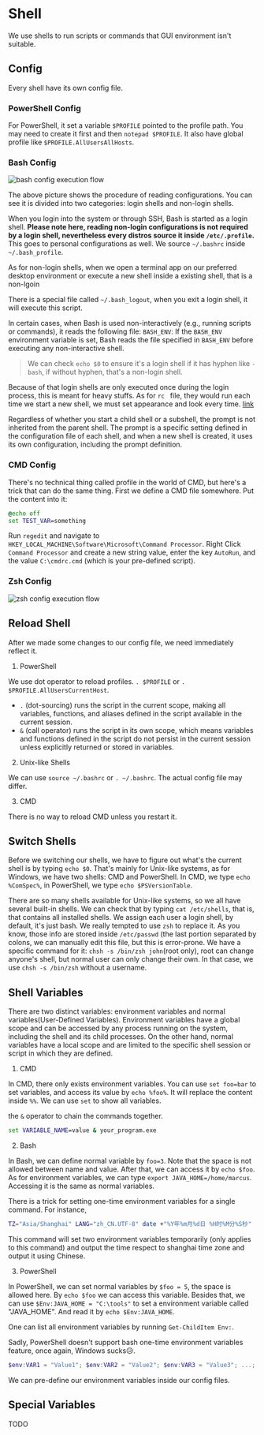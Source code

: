 # Shell
We use shells to run scripts or commands that GUI environment isn't suitable. 

## Config

Every shell have its own config file. 

### PowerShell Config

For PowerShell, it set a variable `$PROFILE` pointed to the profile path. You may need to create it first and then `notepad $PROFILE`. It also have global profile like `$PROFILE.AllUsersAllHosts`.

### Bash Config
![bash config execution flow](https://oss.xuchaoyin.com/docs/202311272258513.svg)

The above picture shows the procedure of reading configurations. You can see it is divided into two categories: login shells and non-login shells.

When you login into the system or through SSH, Bash is started as a login shell. **Please note here, reading non-login configurations is not required by a login shell, nevertheless every distros source it inside `/etc/.profile`.** This goes to personal configurations as well. We source `~/.bashrc` inside `~/.bash_profile`. 

As for non-login shells, when we open a terminal app on our preferred desktop environment or execute a new shell inside a existing shell, that is a non-lgoin 

There is a special file called `~/.bash_logout`, when you exit a login shell, it will execute this script.

In certain cases, when Bash is used non-interactively (e.g., running scripts or commands), it reads the following file: `BASH_ENV`: If the `BASH_ENV` environment variable is set, Bash reads the file specified in `BASH_ENV` before executing any non-interactive shell.

> We can check `echo $0` to ensure it's a login shell if it has hyphen like `-bash`, if without hyphen, that's a non-login shell.

Because of that login shells are only executed once during the login process, this is meant for heavy stuffs.  As for `rc ` file, they would run each time we start a new shell, we must set appearance and look every time. [link](https://unix.stackexchange.com/questions/324359/why-a-login-shell-over-a-non-login-shell/324391#324391)

Regardless of whether you start a child shell or a subshell, the prompt is not inherited from the parent shell. The prompt is a specific setting defined in the configuration file of each shell, and when a new shell is created, it uses its own configuration, including the prompt definition.



### CMD Config

There's no technical thing called profile in the world of CMD, but here's a trick that can do the same thing. First we define a CMD file somewhere. Put the content into it:

```cmd
@echo off
set TEST_VAR=something
```

Run `regedit` and navigate to `HKEY_LOCAL_MACHINE\Software\Microsoft\Command Processor`. Right Click `Command Processor` and create a new string value, enter the key `AutoRun`, and the value `C:\cmdrc.cmd` (which is your pre-defined script). 



### Zsh Config

![zsh config execution flow](https://oss.xuchaoyin.com/docs/202311272257024.svg)



## Reload Shell

After we made some changes to our config file, we need immediately reflect it. 

1. PowerShell

We use dot operator to reload profiles. `. $PROFILE` or `. $PROFILE.AllUsersCurrentHost`.

- `.` (dot-sourcing) runs the script in the current scope, making all variables, functions, and aliases defined in the script available in the current session.
- `&` (call operator) runs the script in its own scope, which means variables and functions defined in the script do not persist in the current session unless explicitly returned or stored in variables.



2. Unix-like Shells

We can use `source ~/.bashrc` or `. ~/.bashrc`. The actual config file may differ.



3. CMD

There is no way to reload CMD unless you restart it.



## Switch Shells

Before we switching our shells, we have to figure out what's the current shell is by typing `echo $0`. That's mainly for Unix-like systems, as for Windows, we have two shells: CMD and PowerShell. In CMD, we type `echo %ComSpec%`, in PowerShell, we type `echo $PSVersionTable`.

There are so many shells available for Unix-like systems, so we all have several built-in shells. We can check that by typing `cat /etc/shells`, that is, that contains all installed shells. We assign each user a login shell, by default, it's just bash. We really tempted to use `zsh` to replace it. As you know, those info are stored inside `/etc/passwd` (the last portion separated by colons,  we can manually edit this file, but this is error-prone. We have a specific command for it: `chsh -s /bin/zsh john`(root only), root can change anyone's shell, but normal user can only change their own. In that case, we use `chsh -s /bin/zsh` without a username.



## Shell Variables

There are two distinct variables: environment variables and normal variables(User-Defined Variables). Environment variables have a global scope and can be accessed by any process running on the system, including the shell and its child processes. On the other hand, normal variables have a local scope and are limited to the specific shell session or script in which they are defined.

1. CMD

In CMD, there only exists environment variables. You can use `set foo=bar` to set variables, and access its value by `echo %foo%`. It will replace the content inside `%%`.  We can use `set` to show all variables.

the `&` operator to chain the commands together.

```cmd
set VARIABLE_NAME=value & your_program.exe
```





2. Bash 

In Bash, we can define normal variable by `foo=3`. Note that the space is not allowed between name and value. After that, we can access it by `echo $foo`. As for environment variables, we can type `export JAVA_HOME=/home/marcus`. Accessing it is the same as normal variables. 

There is a trick for setting one-time environment variables for a single command. For instance,

```bash
TZ="Asia/Shanghai" LANG="zh_CN.UTF-8" date +"%Y年%m月%d日 %H时%M分%S秒"
```

This command will set two environment variables temporarily (only applies to this command) and output the time respect to shanghai time zone and output it using Chinese.



3. PowerShell

In PowerShell, we can set normal variables by `$foo = 5`, the space is allowed here. By `echo $foo` we can access this variable. Besides that, we can use `$Env:JAVA_HOME = "C:\tools"` to set a environment variable called "JAVA_HOME". And read it by `echo $Env:JAVA_HOME`. 

One can list all environment variables by running `Get-ChildItem Env:`. 

Sadly, PowerShell doesn't support bash one-time environment variables feature, once again, Windows sucks😥. 

```powershell
$env:VAR1 = "Value1"; $env:VAR2 = "Value2"; $env:VAR3 = "Value3"; ...; your_command_here
```



We can pre-define our environment variables inside our config files. 



## Special Variables
TODO